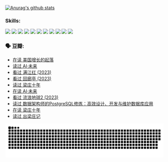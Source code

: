 
[![Anurag's github stats](https://github-readme-stats.vercel.app/api?username=w940853815)](https://github.com/anuraghazra/github-readme-stats)

### Skills:

<code><img height="32" src="https://cdn.jsdelivr.net/npm/simple-icons@v5/icons/python.svg"></code>
<code><img height="32" src="https://cdn.jsdelivr.net/npm/simple-icons@v5/icons/javascript.svg"></code>
<code><img height="32" src="https://cdn.jsdelivr.net/npm/simple-icons@v5/icons/django.svg"></code>
<code><img height="32" src="https://cdn.jsdelivr.net/npm/simple-icons@v5/icons/flask.svg"></code>
<code><img height="32" src="https://cdn.jsdelivr.net/npm/simple-icons@v5/icons/vuetify.svg"></code>
<code><img height="32" src="https://cdn.jsdelivr.net/npm/simple-icons@v5/icons/git.svg"></code>
<code><img height="32" src="https://cdn.jsdelivr.net/npm/simple-icons@v5/icons/docker.svg"></code>
<code><img height="32" src="https://cdn.jsdelivr.net/npm/simple-icons@v5/icons/postgresql.svg"></code>
<code><img height="32" src="https://cdn.jsdelivr.net/npm/simple-icons@v5/icons/elasticsearch.svg"></code>
<code><img height="32" src="https://cdn.jsdelivr.net/npm/simple-icons@v5/icons/macos.svg"></code>
<code><img height="32" src="https://cdn.jsdelivr.net/npm/simple-icons@v5/icons/linux.svg"></code>

### 🗣 豆瓣:

<!-- DOUBAN-ACTIVITIES:START -->
- [在读 美国增长的起落](https://www.douban.com/people/136069238/status/4220055912/?_i=83627230)
- [读过 AI·未来](https://www.douban.com/people/136069238/status/4220054171/?_i=83627230)
- [看过 满江红‎ (2023)](https://www.douban.com/people/136069238/status/4219146433/?_i=83627230)
- [看过 回廊亭‎ (2023)](https://www.douban.com/people/136069238/status/4215992758/?_i=83627230)
- [读过 梁庄十年](https://www.douban.com/people/136069238/status/4206664969/?_i=83627230)
- [在读 AI·未来](https://www.douban.com/people/136069238/status/4206653520/?_i=83627230)
- [看过 流浪地球2‎ (2023)](https://www.douban.com/people/136069238/status/4199558549/?_i=83627230)
- [读过 数据架构师的PostgreSQL修炼：高效设计、开发与维护数据库应用](https://www.douban.com/people/136069238/status/4199451104/?_i=83627230)
- [在读 梁庄十年](https://www.douban.com/people/136069238/status/4198822794/?_i=83627230)
- [读过 出梁庄记](https://www.douban.com/people/136069238/status/4198821001/?_i=83627230)
<!-- DOUBAN-ACTIVITIES:END -->


![Snake animation](https://raw.githubusercontent.com/w940853815/w940853815/output/github-contribution-grid-snake.svg)

<!--
**w940853815/w940853815** is a ✨ _special_ ✨ repository because its `README.md` (this file) appears on your GitHub profile.

Here are some ideas to get you started:

- 🔭 I’m currently working on ...
- 🌱 I’m currently learning ...
- 👯 I’m looking to collaborate on ...
- 🤔 I’m looking for help with ...
- 💬 Ask me about ...
- 📫 How to reach me: ...
- 😄 Pronouns: ...
- ⚡ Fun fact: ...
-->
